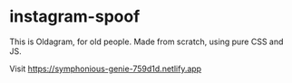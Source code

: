 # instagram-spoof
This is Oldagram, for old people.
Made from scratch, using pure CSS and JS.

Visit https://symphonious-genie-759d1d.netlify.app
